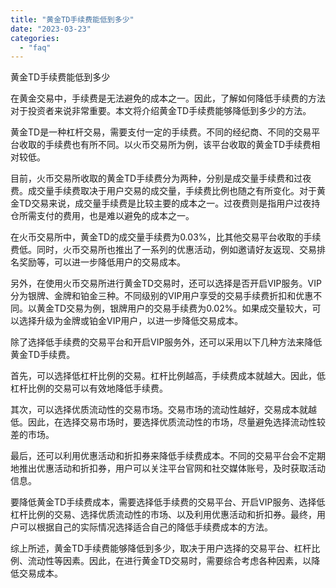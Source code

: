 ```yaml
---
title: "黄金TD手续费能低到多少"
date: "2023-03-23"
categories: 
  - "faq"
---
```


黄金TD手续费能低到多少

在黄金交易中，手续费是无法避免的成本之一。因此，了解如何降低手续费的方法对于投资者来说非常重要。本文将介绍黄金TD手续费能够降低到多少的方法。

黄金TD是一种杠杆交易，需要支付一定的手续费。不同的经纪商、不同的交易平台收取的手续费也有所不同。以火币交易所为例，该平台收取的黄金TD手续费相对较低。

目前，火币交易所收取的黄金TD手续费分为两种，分别是成交量手续费和过夜费。成交量手续费取决于用户交易的成交量，手续费比例也随之有所变化。对于黄金TD交易来说，成交量手续费是比较主要的成本之一。过夜费则是指用户过夜持仓所需支付的费用，也是难以避免的成本之一。

在火币交易所中，黄金TD的成交量手续费为0.03%，比其他交易平台收取的手续费低。同时，火币交易所也推出了一系列的优惠活动，例如邀请好友返现、交易排名奖励等，可以进一步降低用户的交易成本。

另外，在使用火币交易所进行黄金TD交易时，还可以选择是否开启VIP服务。VIP分为银牌、金牌和铂金三种。不同级别的VIP用户享受的交易手续费折扣和优惠不同。以黄金TD交易为例，银牌用户的交易手续费为0.02%。如果成交量较大，可以选择升级为金牌或铂金VIP用户，以进一步降低交易成本。

除了选择低手续费的交易平台和开启VIP服务外，还可以采用以下几种方法来降低黄金TD手续费。

首先，可以选择低杠杆比例的交易。杠杆比例越高，手续费成本就越大。因此，低杠杆比例的交易可以有效地降低手续费。

其次，可以选择优质流动性的交易市场。交易市场的流动性越好，交易成本就越低。因此，在选择交易市场时，要选择优质流动性的市场，尽量避免选择流动性较差的市场。

最后，还可以利用优惠活动和折扣券来降低手续费成本。不同的交易平台会不定期地推出优惠活动和折扣券，用户可以关注平台官网和社交媒体账号，及时获取活动信息。

要降低黄金TD手续费成本，需要选择低手续费的交易平台、开启VIP服务、选择低杠杆比例的交易、选择优质流动性的市场、以及利用优惠活动和折扣券。最终，用户可以根据自己的实际情况选择适合自己的降低手续费成本的方法。

综上所述，黄金TD手续费能够降低到多少，取决于用户选择的交易平台、杠杆比例、流动性等因素。因此，在进行黄金TD交易时，需要综合考虑各种因素，以降低交易成本。
